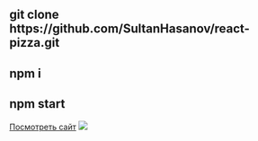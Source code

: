 <h2>git clone https://github.com/SultanHasanov/react-pizza.git</h2>
<h2>npm i</h2>
<h2>npm start</h2>
<a href="https://sultanhasanov.github.io/react-pizza/">Посмотреть сайт</a>
<img src='https://user-images.githubusercontent.com/105391964/199963141-9b40059e-d6a5-493c-b292-eedee8a3e1e0.jpg' />

